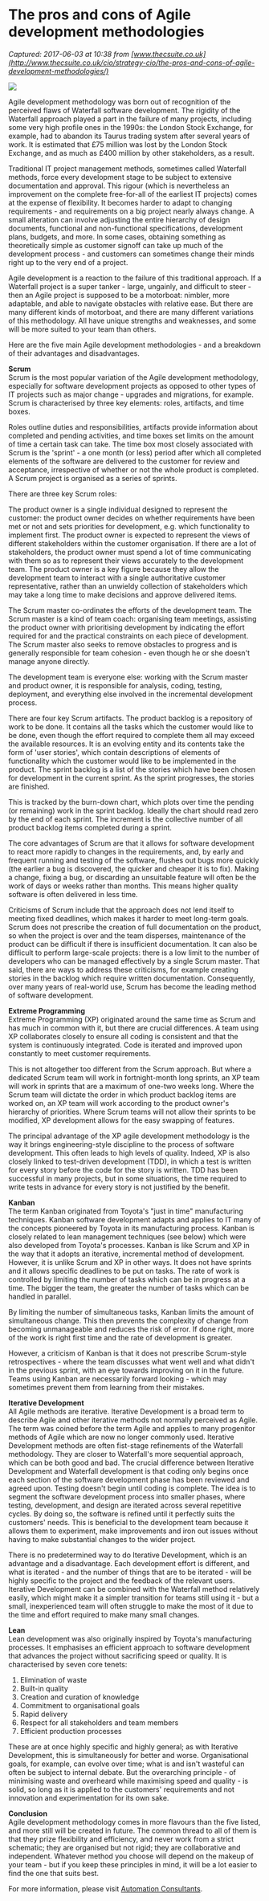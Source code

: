 # The pros and cons of Agile development methodologies

_Captured: 2017-06-03 at 10:38 from [www.thecsuite.co.uk](http://www.thecsuite.co.uk/cio/strategy-cio/the-pros-and-cons-of-agile-development-methodologies/)_

![](http://www.thecsuite.co.uk/wp-content/uploads/2017/05/Automation.png)

Agile development methodology was born out of recognition of the perceived flaws of Waterfall software development. The rigidity of the Waterfall approach played a part in the failure of many projects, including some very high profile ones in the 1990s: the London Stock Exchange, for example, had to abandon its Taurus trading system after several years of work. It is estimated that £75 million was lost by the London Stock Exchange, and as much as £400 million by other stakeholders, as a result.

Traditional IT project management methods, sometimes called Waterfall methods, force every development stage to be subject to extensive documentation and approval. This rigour (which is nevertheless an improvement on the complete free-for-all of the earliest IT projects) comes at the expense of flexibility. It becomes harder to adapt to changing requirements - and requirements on a big project nearly always change. A small alteration can involve adjusting the entire hierarchy of design documents, functional and non-functional specifications, development plans, budgets, and more. In some cases, obtaining something as theoretically simple as customer signoff can take up much of the development process - and customers can sometimes change their minds right up to the very end of a project.

Agile development is a reaction to the failure of this traditional approach. If a Waterfall project is a super tanker - large, ungainly, and difficult to steer - then an Agile project is supposed to be a motorboat: nimbler, more adaptable, and able to navigate obstacles with relative ease. But there are many different kinds of motorboat, and there are many different variations of this methodology. All have unique strengths and weaknesses, and some will be more suited to your team than others.

Here are the five main Agile development methodologies - and a breakdown of their advantages and disadvantages.

**Scrum**  
Scrum is the most popular variation of the Agile development methodology, especially for software development projects as opposed to other types of IT projects such as major change - upgrades and migrations, for example. Scrum is characterised by three key elements: roles, artifacts, and time boxes.

Roles outline duties and responsibilities, artifacts provide information about completed and pending activities, and time boxes set limits on the amount of time a certain task can take. The time box most closely associated with Scrum is the 'sprint' - a one month (or less) period after which all completed elements of the software are delivered to the customer for review and acceptance, irrespective of whether or not the whole product is completed. A Scrum project is organised as a series of sprints.

There are three key Scrum roles:

The product owner is a single individual designed to represent the customer: the product owner decides on whether requirements have been met or not and sets priorities for development, e.g. which functionality to implement first. The product owner is expected to represent the views of different stakeholders within the customer organisation. If there are a lot of stakeholders, the product owner must spend a lot of time communicating with them so as to represent their views accurately to the development team. The product owner is a key figure because they allow the development team to interact with a single authoritative customer representative, rather than an unwieldy collection of stakeholders which may take a long time to make decisions and approve delivered items.

The Scrum master co-ordinates the efforts of the development team. The Scrum master is a kind of team coach: organising team meetings, assisting the product owner with prioritising development by indicating the effort required for and the practical constraints on each piece of development. The Scrum master also seeks to remove obstacles to progress and is generally responsible for team cohesion - even though he or she doesn't manage anyone directly.

The development team is everyone else: working with the Scrum master and product owner, it is responsible for analysis, coding, testing, deployment, and everything else involved in the incremental development process.

There are four key Scrum artifacts. The product backlog is a repository of work to be done. It contains all the tasks which the customer would like to be done, even though the effort required to complete them all may exceed the available resources. It is an evolving entity and its contents take the form of 'user stories', which contain descriptions of elements of functionality which the customer would like to be implemented in the product. The sprint backlog is a list of the stories which have been chosen for development in the current sprint. As the sprint progresses, the stories are finished.

This is tracked by the burn-down chart, which plots over time the pending (or remaining) work in the sprint backlog. Ideally the chart should read zero by the end of each sprint. The increment is the collective number of all product backlog items completed during a sprint.

The core advantages of Scrum are that it allows for software development to react more rapidly to changes in the requirements, and, by early and frequent running and testing of the software, flushes out bugs more quickly (the earlier a bug is discovered, the quicker and cheaper it is to fix). Making a change, fixing a bug, or discarding an unsuitable feature will often be the work of days or weeks rather than months. This means higher quality software is often delivered in less time.

Criticisms of Scrum include that the approach does not lend itself to meeting fixed deadlines, which makes it harder to meet long-term goals. Scrum does not prescribe the creation of full documentation on the product, so when the project is over and the team disperses, maintenance of the product can be difficult if there is insufficient documentation. It can also be difficult to perform large-scale projects: there is a low limit to the number of developers who can be managed effectively by a single Scrum master. That said, there are ways to address these criticisms, for example creating stories in the backlog which require written documentation. Consequently, over many years of real-world use, Scrum has become the leading method of software development.

**Extreme Programming**  
Extreme Programming (XP) originated around the same time as Scrum and has much in common with it, but there are crucial differences. A team using XP collaborates closely to ensure all coding is consistent and that the system is continuously integrated. Code is iterated and improved upon constantly to meet customer requirements.

This is not altogether too different from the Scrum approach. But where a dedicated Scrum team will work in fortnight-month long sprints, an XP team will work in sprints that are a maximum of one-two weeks long. Where the Scrum team will dictate the order in which product backlog items are worked on, an XP team will work according to the product owner's hierarchy of priorities. Where Scrum teams will not allow their sprints to be modified, XP development allows for the easy swapping of features.

The principal advantage of the XP agile development methodology is the way it brings engineering-style discipline to the process of software development. This often leads to high levels of quality. Indeed, XP is also closely linked to test-driven development (TDD), in which a test is written for every story before the code for the story is written. TDD has been successful in many projects, but in some situations, the time required to write tests in advance for every story is not justified by the benefit.

**Kanban**  
The term Kanban originated from Toyota's "just in time" manufacturing techniques. Kanban software development adapts and applies to IT many of the concepts pioneered by Toyota in its manufacturing process. Kanban is closely related to lean management techniques (see below) which were also developed from Toyota's processes. Kanban is like Scrum and XP in the way that it adopts an iterative, incremental method of development. However, it is unlike Scrum and XP in other ways. It does not have sprints and it allows specific deadlines to be put on tasks. The rate of work is controlled by limiting the number of tasks which can be in progress at a time. The bigger the team, the greater the number of tasks which can be handled in parallel.

By limiting the number of simultaneous tasks, Kanban limits the amount of simultaneous change. This then prevents the complexity of change from becoming unmanageable and reduces the risk of error. If done right, more of the work is right first time and the rate of development is greater.

However, a criticism of Kanban is that it does not prescribe Scrum-style retrospectives - where the team discusses what went well and what didn't in the previous sprint, with an eye towards improving on it in the future. Teams using Kanban are necessarily forward looking - which may sometimes prevent them from learning from their mistakes.

**Iterative Development**  
All Agile methods are iterative. Iterative Development is a broad term to describe Agile and other iterative methods not normally perceived as Agile. The term was coined before the term Agile and applies to many progenitor methods of Agile which are now no longer commonly used. Iterative Development methods are often fist-stage refinements of the Waterfall methodology. They are closer to Waterfall's more sequential approach, which can be both good and bad. The crucial difference between Iterative Development and Waterfall development is that coding only begins once each section of the software development phase has been reviewed and agreed upon. Testing doesn't begin until coding is complete. The idea is to segment the software development process into smaller phases, where testing, development, and design are iterated across several repetitive cycles. By doing so, the software is refined until it perfectly suits the customers' needs. This is beneficial to the development team because it allows them to experiment, make improvements and iron out issues without having to make substantial changes to the wider project.

There is no predetermined way to do Iterative Development, which is an advantage and a disadvantage. Each development effort is different, and what is iterated - and the number of things that are to be iterated - will be highly specific to the project and the feedback of the relevant users. Iterative Development can be combined with the Waterfall method relatively easily, which might make it a simpler transition for teams still using it - but a small, inexperienced team will often struggle to make the most of it due to the time and effort required to make many small changes.

**Lean**  
Lean development was also originally inspired by Toyota's manufacturing processes. It emphasises an efficient approach to software development that advances the project without sacrificing speed or quality. It is characterised by seven core tenets:

  1. Elimination of waste
  2. Built-in quality
  3. Creation and curation of knowledge
  4. Commitment to organisational goals
  5. Rapid delivery
  6. Respect for all stakeholders and team members
  7. Efficient production processes

These are at once highly specific and highly general; as with Iterative Development, this is simultaneously for better and worse. Organisational goals, for example, can evolve over time; what is and isn't wasteful can often be subject to internal debate. But the overarching principle - of minimising waste and overheard while maximising speed and quality - is solid, so long as it is applied to the customers' requirements and not innovation and experimentation for its own sake.

**Conclusion**  
Agile development methodology comes in more flavours than the five listed, and more still will be created in future. The common thread to all of them is that they prize flexibility and efficiency, and never work from a strict schematic; they are organised but not rigid; they are collaborative and independent. Whatever method you choose will depend on the makeup of your team - but if you keep these principles in mind, it will be a lot easier to find the one that suits best.

For more information, please visit [Automation Consultants](http://www.automation-consultants.com/).
